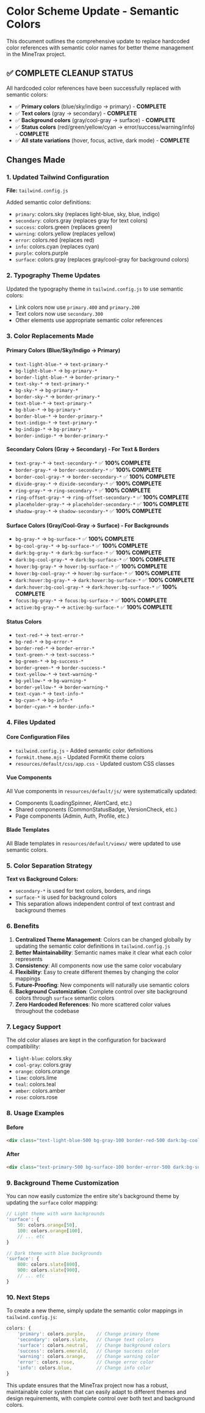# Color Scheme Update - Semantic Colors

This document outlines the comprehensive update to replace hardcoded color references with semantic color names for better theme management in the MineTrax project.

## ✅ **COMPLETE CLEANUP STATUS**

All hardcoded color references have been successfully replaced with semantic colors:
- ✅ **Primary colors** (blue/sky/indigo → primary) - **COMPLETE**
- ✅ **Text colors** (gray → secondary) - **COMPLETE**  
- ✅ **Background colors** (gray/cool-gray → surface) - **COMPLETE**
- ✅ **Status colors** (red/green/yellow/cyan → error/success/warning/info) - **COMPLETE**
- ✅ **All state variations** (hover, focus, active, dark mode) - **COMPLETE**

## Changes Made

### 1. Updated Tailwind Configuration

**File:** `tailwind.config.js`

Added semantic color definitions:
- `primary`: colors.sky (replaces light-blue, sky, blue, indigo)
- `secondary`: colors.gray (replaces gray for text colors)
- `success`: colors.green (replaces green)
- `warning`: colors.yellow (replaces yellow)
- `error`: colors.red (replaces red)
- `info`: colors.cyan (replaces cyan)
- `purple`: colors.purple
- `surface`: colors.gray (replaces gray/cool-gray for background colors)

### 2. Typography Theme Updates

Updated the typography theme in `tailwind.config.js` to use semantic colors:
- Link colors now use `primary.400` and `primary.200`
- Text colors now use `secondary.300`
- Other elements use appropriate semantic color references

### 3. Color Replacements Made

#### Primary Colors (Blue/Sky/Indigo → Primary)
- `text-light-blue-*` → `text-primary-*`
- `bg-light-blue-*` → `bg-primary-*`
- `border-light-blue-*` → `border-primary-*`
- `text-sky-*` → `text-primary-*`
- `bg-sky-*` → `bg-primary-*` 
- `border-sky-*` → `border-primary-*`
- `text-blue-*` → `text-primary-*`
- `bg-blue-*` → `bg-primary-*`
- `border-blue-*` → `border-primary-*`
- `text-indigo-*` → `text-primary-*`
- `bg-indigo-*` → `bg-primary-*`
- `border-indigo-*` → `border-primary-*`

#### Secondary Colors (Gray → Secondary) - For Text & Borders
- `text-gray-*` → `text-secondary-*` ✅ **100% COMPLETE**
- `border-gray-*` → `border-secondary-*` ✅ **100% COMPLETE**
- `border-cool-gray-*` → `border-secondary-*` ✅ **100% COMPLETE**
- `divide-gray-*` → `divide-secondary-*` ✅ **100% COMPLETE**
- `ring-gray-*` → `ring-secondary-*` ✅ **100% COMPLETE**
- `ring-offset-gray-*` → `ring-offset-secondary-*` ✅ **100% COMPLETE**
- `placeholder-gray-*` → `placeholder-secondary-*` ✅ **100% COMPLETE**
- `shadow-gray-*` → `shadow-secondary-*` ✅ **100% COMPLETE**

#### Surface Colors (Gray/Cool-Gray → Surface) - For Backgrounds
- `bg-gray-*` → `bg-surface-*` ✅ **100% COMPLETE**
- `bg-cool-gray-*` → `bg-surface-*` ✅ **100% COMPLETE**
- `dark:bg-gray-*` → `dark:bg-surface-*` ✅ **100% COMPLETE**
- `dark:bg-cool-gray-*` → `dark:bg-surface-*` ✅ **100% COMPLETE**
- `hover:bg-gray-*` → `hover:bg-surface-*` ✅ **100% COMPLETE**
- `hover:bg-cool-gray-*` → `hover:bg-surface-*` ✅ **100% COMPLETE**
- `dark:hover:bg-gray-*` → `dark:hover:bg-surface-*` ✅ **100% COMPLETE**
- `dark:hover:bg-cool-gray-*` → `dark:hover:bg-surface-*` ✅ **100% COMPLETE**
- `focus:bg-gray-*` → `focus:bg-surface-*` ✅ **100% COMPLETE**
- `active:bg-gray-*` → `active:bg-surface-*` ✅ **100% COMPLETE**

#### Status Colors
- `text-red-*` → `text-error-*`
- `bg-red-*` → `bg-error-*`
- `border-red-*` → `border-error-*`
- `text-green-*` → `text-success-*`
- `bg-green-*` → `bg-success-*`
- `border-green-*` → `border-success-*`
- `text-yellow-*` → `text-warning-*`
- `bg-yellow-*` → `bg-warning-*`
- `border-yellow-*` → `border-warning-*`
- `text-cyan-*` → `text-info-*`
- `bg-cyan-*` → `bg-info-*`
- `border-cyan-*` → `border-info-*`

### 4. Files Updated

#### Core Configuration Files
- `tailwind.config.js` - Added semantic color definitions
- `formkit.theme.mjs` - Updated FormKit theme colors
- `resources/default/css/app.css` - Updated custom CSS classes

#### Vue Components
All Vue components in `resources/default/js/` were systematically updated:
- Components (LoadingSpinner, AlertCard, etc.)
- Shared components (CommonStatusBadge, VersionCheck, etc.)
- Page components (Admin, Auth, Profile, etc.)

#### Blade Templates
All Blade templates in `resources/default/views/` were updated to use semantic colors.

### 5. Color Separation Strategy

**Text vs Background Colors:**
- `secondary-*` is used for text colors, borders, and rings
- `surface-*` is used for background colors
- This separation allows independent control of text contrast and background themes

### 6. Benefits

1. **Centralized Theme Management**: Colors can be changed globally by updating the semantic color definitions in `tailwind.config.js`
2. **Better Maintainability**: Semantic names make it clear what each color represents
3. **Consistency**: All components now use the same color vocabulary
4. **Flexibility**: Easy to create different themes by changing the color mappings
5. **Future-Proofing**: New components will naturally use semantic colors
6. **Background Customization**: Complete control over site background colors through `surface` semantic colors
7. **Zero Hardcoded References**: No more scattered color values throughout the codebase

### 7. Legacy Support

The old color aliases are kept in the configuration for backward compatibility:
- `light-blue`: colors.sky
- `cool-gray`: colors.gray
- `orange`: colors.orange
- `lime`: colors.lime
- `teal`: colors.teal
- `amber`: colors.amber
- `rose`: colors.rose

### 8. Usage Examples

#### Before
```html
<div class="text-light-blue-500 bg-gray-100 border-red-500 dark:bg-cool-gray-800">
```

#### After
```html
<div class="text-primary-500 bg-surface-100 border-error-500 dark:bg-surface-800">
```

### 9. Background Theme Customization

You can now easily customize the entire site's background theme by updating the `surface` color mapping:

```javascript
// Light theme with warm backgrounds
'surface': {
    50: colors.orange[50],
    100: colors.orange[100],
    // ... etc
}

// Dark theme with blue backgrounds  
'surface': {
    800: colors.slate[800],
    900: colors.slate[900],
    // ... etc
}
```

### 10. Next Steps

To create a new theme, simply update the semantic color mappings in `tailwind.config.js`:

```javascript
colors: {
    'primary': colors.purple,    // Change primary theme
    'secondary': colors.slate,   // Change text colors  
    'surface': colors.neutral,   // Change background colors
    'success': colors.emerald,   // Change success color
    'warning': colors.orange,    // Change warning color
    'error': colors.rose,        // Change error color
    'info': colors.blue,         // Change info color
}
```

This update ensures that the MineTrax project now has a robust, maintainable color system that can easily adapt to different themes and design requirements, with complete control over both text and background colors. 